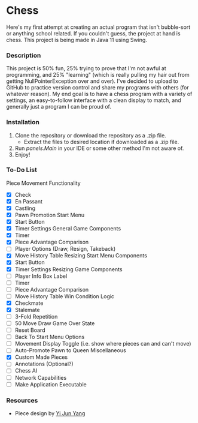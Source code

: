 # Chess
Here's my first attempt at creating an actual program that isn't bubble-sort or anything school related. If you couldn't guess, the project at hand is chess. This project is being made in Java 11 using Swing.

### Description
This project is 50% fun, 25% trying to prove that I'm not awful at programming, and 25% "learning" (which is really pulling my hair out from getting NullPointerException over and over). I've decided to upload to GitHub to practice version control and share my programs with others (for whatever reason). My end goal is to have a chess program with a variety of settings, an easy-to-follow interface with a clean display to match, and generally just a program I can be proud of.

### Installation
1. Clone the repository or download the repository as a .zip file.
   * Extract the files to desired location if downloaded as a .zip file.
2. Run *panels.Main* in your IDE or some other method I'm not aware of.
3. Enjoy!

### To-Do List
Piece Movement Functionality
  - [x] Check
  - [x] En Passant
  - [x] Castling
  - [x] Pawn Promotion
Start Menu
  - [x] Start Button
  - [x] Timer Settings
General Game Components
  - [x] Timer
  - [x] Piece Advantage Comparison
  - [ ] Player Options (Draw, Resign, Takeback)
  - [x] Move History Table
Resizing Start Menu Components
  - [x] Start Button
  - [x] Timer Settings
Resizing Game Components
  - [ ] Player Info Box Label
  - [ ] Timer
  - [ ] Piece Advantage Comparison
  - [ ] Move History Table
Win Condition Logic
  - [x] Checkmate
  - [x] Stalemate
  - [ ] 3-Fold Repetition
  - [ ] 50 Move Draw
Game Over State
  - [ ] Reset Board
  - [ ] Back To Start Menu
Options
  - [ ] Movement Display Toggle (i.e. show where pieces can and can't move)
  - [ ] Auto-Promote Pawn to Queen
Miscellaneous 
- [x] Custom Made Pieces
- [ ] Annotations (Optional?)
- [ ] Chess AI
- [ ] Network Capabilities
- [ ] Make Application Executable

### Resources
* Piece design by [Yi Jun Yang](https://www.instagram.com/y.yang.art/)

